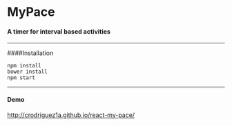 # MyPace 
#### A timer for interval based activities

---

####Installation

	npm install
	bower install
	npm start

---

#### Demo
<http://crodriguez1a.github.io/react-my-pace/>
